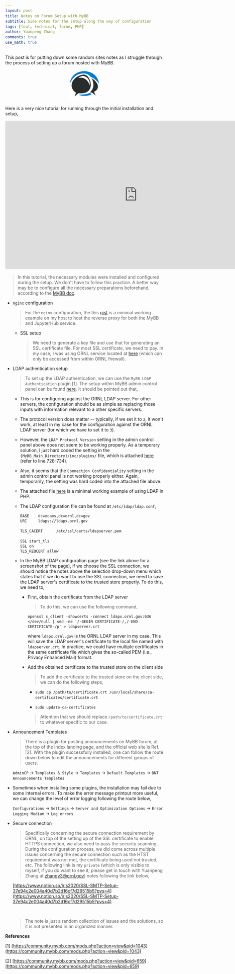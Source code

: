 ```yaml
---
layout: post
title: Notes on Forum Setup with MyBB
subtitle: Side notes for the setup along the way of configuration
tags: [tool, technical, forum, PHP]
author: Yuanpeng Zhang
comments: true
use_math: true
---
```


This post is for putting down some random sites notes as I struggle through the
process of setting up a forum hosted with MyBB.

<p align='center'>
<img src="/assets/img/posts/mybb.png"
   style="border:none;"
   width="100"
   alt="mybb"
   title="mybb" />
</p>

Here is a very nice tutorial for running through the initial installation and
setup,

<iframe width="840" height="472" src="https://www.youtube.com/embed/0Solyc0Jwgo" title="YouTube video player" frameborder="0" allow="accelerometer; autoplay; clipboard-write; encrypted-media; gyroscope; picture-in-picture; web-share" allowfullscreen></iframe>

> In this tutorial, the necessary modules were installed and configured during the
setup. We don't have to follow this practice. A better way may be to configure
all the necessary preparations beforehand, according to the [MyBB doc](https://docs.mybb.com/1.8/install/).

- `nginx` configuration

    > For the `nginx` configuration, the this [gist](https://gist.github.com/Kvieta1990/57887cf7d9e828dca382ce02ef1bb890) is a minimal
    working example on my host to host the reverse proxy for both the MyBB and JupyterHub service.

    - SSL setup

        > We need to generate a key file and use that for generating an SSL certificate file. For most SSL certificate, we
        need to pay. In my case, I was using ORNL service located at [here](https://certmanager.ornl.gov/index.php) (which
        can only be accessed from within ORNL firewall).

- LDAP authentication setup

    > To set up the LDAP authentication, we can use the `MyBB LDAP Authentication`
    plugin [1]. The setup within MyBB admin control panel can be found <a href="/assets/img/posts/mybb_ldap_plugin_config.png" target="_blank">here</a>.
    It should be pointed out that,

    - This is for configuring against the ORNL LDAP server. For other servers, the configuration should be as simple as
    replacing those inputs with information relevant to a other specific servers.

    - The protocol version does matter -- typically, if we set it to `2`, it won't work, at least in my case for
    the configuration against the ORNL LDAP server (for which we have to set it to `3`).

    - However, the `LDAP Protocol Version` setting in the admin control panel above does not seem to be working properly.
    As a temporary solution, I just hard coded the setting in the `{MyBB_Main_Directory}/inc/plugins/` file, which is
    attached <a href="/assets/files/mybbldap.php" target="_blank">here</a> (refer to line 728-734).

    - Also, it seems that the `Connection Confidentiality` setting in the admin control panel is not working properly
    either. Again, temporarily, the setting was hard coded into the attached file above.

    - The attached file <a href="/assets/files/index.php" target="_blank">here</a> is a minimal working example of using LDAP in PHP.

    - The LDAP configuration file can be found at `/etc/ldap/ldap.conf`,

        ```
        BASE    dc=xcams,dc=ornl,dc=gov
        URI     ldaps://ldapx.ornl.gov

        TLS_CACERT      /etc/ssl/certs/ldapserver.pem

        SSL start_tls
        SSL on
        TLS_REQCERT allow
        ```

    - In the MyBB LDAP configuration page (see the link above for a screenshot of the page), if we choose
    the SSL connection, we should notice the notes above the selection drop-down menu which states that if
    we do want to use the SSL connection, we need to save the LDAP server's certificate to the trusted
    store properly. To do this, we need to,

        - First, obtain the certificate from the LDAP server

            > To do this, we can use the following command,

            ```
            openssl s_client -showcerts -connect ldapx.ornl.gov:636 </dev/null | sed -ne '/-BEGIN CERTIFICATE-/,/-END CERTIFICATE-/p' > ldapserver.crt
            ```

            where `ldapx.ornl.gov` is the ORNL LDAP server in my case. This will save the LDAP server's certificate to the local file
            named with `ldapserver.crt`. In practice, we could have multiple certificates in the same certificate file which gives
            the so-called PEM (i.e., Privacy Enhanced Mail) format.

        - Add the obtained certificate to the trusted store on the client side

            > To add the certificate to the trusted store on the client side, we can do the following steps,

            - `sudo cp /path/to/certificate.crt /usr/local/share/ca-certificates/certificate.crt`

            - `sudo update-ca-certificates`

            > Attention that we should replace `/path/to/certificate.crt` to whatever specific to our case.

- Announcement Templates

    > There is a plugin for posting announcements on MyBB forum, at the top of
    the index landing page, and the official web site is Ref. [2]. With the
    plugin successfully installed, one can follow the route down below to edit
    the announcements for different groups of users.

    `AdminCP` -> `Templates & Style` -> `Templates` -> `Default Templates` ->
    `DNT Announcements Templates`

- Sometimes when installing some plugins, the installation may fail due to some
  internal errors. To make the error message printout more useful, we can
  change the level of error logging following the route below,

    `Configurations` -> `Settings` -> `Server and Optimization Options` ->
    `Error Logging Medium` -> `Log errors`

- Secure connection

    > Specifically concerning the secure connection requirement by ORNL, on top
    of the setting up of the SSL certificate to enable HTTPS connection, we
    also need to pass the security scanning. During the configuration process,
    we did come across multiple issues concerning the secure connection such as
    the HTST requirement was not met, the certificate being used not trusted,
    etc. The following link is my `private` (which is only visible to myself, if
    you do want to see it, please get in touch with Yuanpeng Zhang at
    [zhangy3@ornl.gov](zhangy3@ornl.gov)) notes following the link below,

    [https://www.notion.so/iris2020/SSL-SMTP-Setup-37e94c2e004a40d7b2d16cf7d29515b5?pvs=4](https://www.notion.so/iris2020/SSL-SMTP-Setup-37e94c2e004a40d7b2d16cf7d29515b5?pvs=4)

    <br />

    > The note is just a random collection of issues and the solutions, so it is
    not presented in an organized manner.

<b>References</b>

[1] [https://community.mybb.com/mods.php?action=view&pid=1043](https://community.mybb.com/mods.php?action=view&pid=1043)

[2] [https://community.mybb.com/mods.php?action=view&pid=659](https://community.mybb.com/mods.php?action=view&pid=659)
